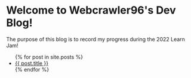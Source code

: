 # Welcome to Webcrawler96's Dev Blog!
The purpose of this blog is to record my progress during the 2022 Learn Jam!

<ul>
  {% for post in site.posts %}
    <li>
      <a href="{{ post.url | prepend: 'https://webcrawler96.github.io/devblog/'}}">{{ post.title }}</a>
    </li>
  {% endfor %}
</ul>
